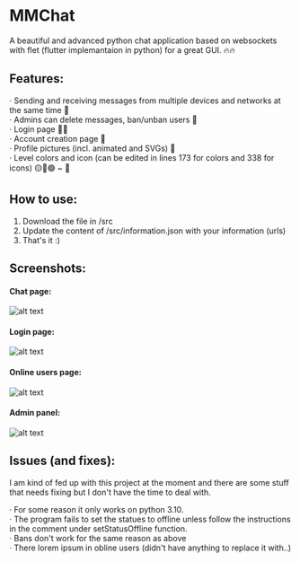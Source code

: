 # MMChat
A beautiful and advanced python chat application based on websockets with flet (flutter implemantaion in python) for a great GUI. 🔥🔥    

## Features:
· Sending and receiving messages from multiple devices and networks at the same time 📨    
· Admins can delete messages, ban/unban users 🚓    
· Login page 🙋‍♂️     
· Account creation page 👋   
· Profile pictures (incl. animated and SVGs) 🥸    
· Level colors and icon (can be edited in lines 173 for colors and 338 for icons) 🟡🔴🟢 ~ 👑

## How to use:
1. Download the file in /src
2. Update the content of /src/information.json with your information (urls)
3. That's it :)

## Screenshots:
#### Chat page:
![alt text](https://i.imgur.com/5zHAAvn.png)
#### Login page:
![alt text](https://i.imgur.com/kjLRWsh.png)
####  Online users page:
![alt text](https://i.imgur.com/yZugh13.png)
####  Admin panel:
![alt text](https://i.imgur.com/nkmS0W7.png)


## Issues (and fixes):
I am kind of fed up with this project at the moment and there are some stuff that needs fixing but I don't have the time to deal with.    

· For some reason it only works on python 3.10.    
· The program fails to set the statues to offline unless follow the instructions in the comment under setStatusOffline function.    
· Bans don't work for the same reason as above    
· There lorem ipsum in obline users (didn't have anything to replace it with..)    
